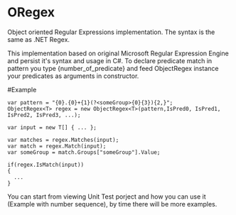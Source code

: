 # ORegex
Object oriented Regular Expressions implementation. The syntax is the same as .NET Regex.

This implementation based on original Microsoft Regular Expression Engine and persist it's syntax and usage in C#.
To declare predicate match in pattern you type {number_of_predicate} and feed ObjectRegex<T> instance your predicates as arguments in constructor.

#Example

    
    var pattern = "{0}.{0}+{1}(?<someGroup>{0}{3}){2,}";
    ObjectRegex<T> regex = new ObjectRegex<T>(pattern,IsPred0, IsPred1, IsPred2, IsPred3, ...);
    
    var input = new T[] { ... };
    
    var matches = regex.Matches(input);
    var match = regex.Match(input);
    var someGroup = match.Groups["someGroup"].Value;
    
    if(regex.IsMatch(input))
    {
      ...
    }
    
You can start from viewing Unit Test porject and how you can use it (Example with number sequence), by time there will be more examples.
